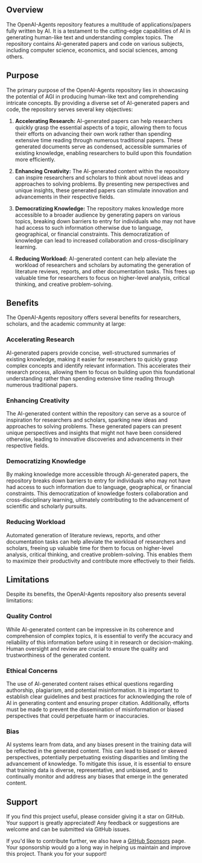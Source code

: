 ## Overview
The  OpenAI-Agents repository features a multitude of applications/papers fully written by AI. It is a testament to the cutting-edge capabilities of AI in generating human-like text and understanding complex topics. The repository contains AI-generated papers and code on various subjects, including computer science, economics, and social sciences, among others.

## Purpose

The primary purpose of the OpenAI-Agents repository lies in showcasing the potential of AGI in producing human-like text and comprehending intricate concepts. By providing a diverse set of AI-generated papers and code, the repository serves several key objectives:

1. **Accelerating Research:** AI-generated papers can help researchers quickly grasp the essential aspects of a topic, allowing them to focus their efforts on advancing their own work rather than spending extensive time reading through numerous traditional papers. These generated documents serve as condensed, accessible summaries of existing knowledge, enabling researchers to build upon this foundation more efficiently.

2. **Enhancing Creativity:** The AI-generated content within the repository can inspire researchers and scholars to think about novel ideas and approaches to solving problems. By presenting new perspectives and unique insights, these generated papers can stimulate innovation and advancements in their respective fields.

3. **Democratizing Knowledge:** The repository makes knowledge more accessible to a broader audience by generating papers on various topics, breaking down barriers to entry for individuals who may not have had access to such information otherwise due to language, geographical, or financial constraints. This democratization of knowledge can lead to increased collaboration and cross-disciplinary learning.

4. **Reducing Workload:** AI-generated content can help alleviate the workload of researchers and scholars by automating the generation of literature reviews, reports, and other documentation tasks. This frees up valuable time for researchers to focus on higher-level analysis, critical thinking, and creative problem-solving.

## Benefits

The OpenAI-Agents repository offers several benefits for researchers, scholars, and the academic community at large:

### Accelerating Research

AI-generated papers provide concise, well-structured summaries of existing knowledge, making it easier for researchers to quickly grasp complex concepts and identify relevant information. This accelerates their research process, allowing them to focus on building upon this foundational understanding rather than spending extensive time reading through numerous traditional papers.

### Enhancing Creativity

The AI-generated content within the repository can serve as a source of inspiration for researchers and scholars, sparking new ideas and approaches to solving problems. These generated papers can present unique perspectives and insights that might not have been considered otherwise, leading to innovative discoveries and advancements in their respective fields.

### Democratizing Knowledge

By making knowledge more accessible through AI-generated papers, the repository breaks down barriers to entry for individuals who may not have had access to such information due to language, geographical, or financial constraints. This democratization of knowledge fosters collaboration and cross-disciplinary learning, ultimately contributing to the advancement of scientific and scholarly pursuits.

### Reducing Workload

Automated generation of literature reviews, reports, and other documentation tasks can help alleviate the workload of researchers and scholars, freeing up valuable time for them to focus on higher-level analysis, critical thinking, and creative problem-solving. This enables them to maximize their productivity and contribute more effectively to their fields.

## Limitations

Despite its benefits, the OpenAI-Agents repository also presents several limitations:

### Quality Control

While AI-generated content can be impressive in its coherence and comprehension of complex topics, it is essential to verify the accuracy and reliability of this information before using it in research or decision-making. Human oversight and review are crucial to ensure the quality and trustworthiness of the generated content.

### Ethical Concerns

The use of AI-generated content raises ethical questions regarding authorship, plagiarism, and potential misinformation. It is important to establish clear guidelines and best practices for acknowledging the role of AI in generating content and ensuring proper citation. Additionally, efforts must be made to prevent the dissemination of misinformation or biased perspectives that could perpetuate harm or inaccuracies.

### Bias

AI systems learn from data, and any biases present in the training data will be reflected in the generated content. This can lead to biased or skewed perspectives, potentially perpetuating existing disparities and limiting the advancement of knowledge. To mitigate this issue, it is essential to ensure that training data is diverse, representative, and unbiased, and to continually monitor and address any biases that emerge in the generated content.

## Support
If you find this project useful, please consider giving it a star on GitHub. Your support is greatly appreciated! Any feedback or suggestions are welcome and can be submitted via GitHub issues. 

If you'd like to contribute further, we also have a [GitHub Sponsors](https://github.com/sponsors/nanowell) page. Your sponsorship would go a long way in helping us maintain and improve this project. Thank you for your support!
